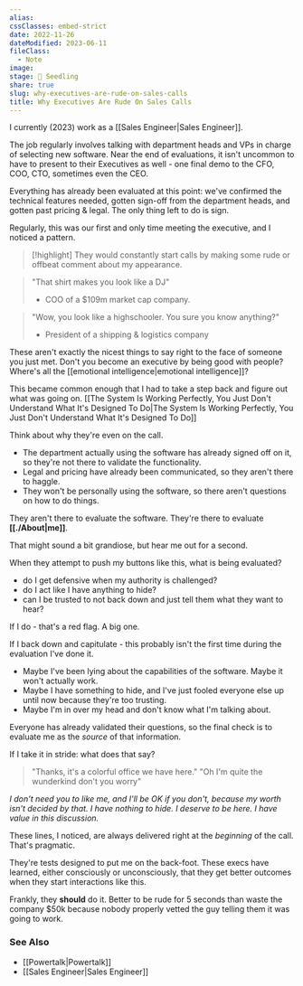 ```yaml
---
alias: 
cssClasses: embed-strict
date: 2022-11-26
dateModified: 2023-06-11
fileClass:
  - Note
image: 
stage: 🌱 Seedling
share: true
slug: why-executives-are-rude-on-sales-calls
title: Why Executives Are Rude On Sales Calls
---
```


I currently (2023) work as a [[Sales Engineer|Sales Engineer]].

The job regularly involves talking with department heads and VPs in charge of selecting new software. Near the end of evaluations, it isn't uncommon to have to present to their Executives as well - one final demo to the CFO, COO, CTO, sometimes even the CEO. 

Everything has already been evaluated at this point: we've confirmed the technical features needed, gotten sign-off from the department heads, and gotten past pricing & legal. The only thing left to do is sign.

Regularly, this was our first and only time meeting the executive, and I noticed a pattern.

>[!highlight] They would constantly start calls by making some rude or offbeat comment about my appearance.

> "That shirt makes you look like a DJ" 
> - COO of a $109m market cap company.

> "Wow, you look like a highschooler. You sure you know anything?" 
> - President of a shipping & logistics company 

These aren't exactly the nicest things to say right to the face of someone you just met. Don't you become an executive by being good with people? Where's all the [[emotional intelligence|emotional intelligence]]?

This became common enough that I had to take a step back and figure out what was going on. [[The System Is Working Perfectly, You Just Don't Understand What It's Designed To Do|The System Is Working Perfectly, You Just Don't Understand What It's Designed To Do]]

Think about why they're even on the call.
- The department actually using the software has already signed off on it, so they're not there to validate the functionality.
- Legal and pricing have already been communicated, so they aren't there to haggle.
- They won't be personally using the software, so there aren't questions on how to do things.

They aren't there to evaluate the software. They're there to evaluate **[[./About|me]]**. 

That might sound a bit grandiose, but hear me out for a second.

When they attempt to push my buttons like this, what is being evaluated?
- do I get defensive when my authority is challenged?
- do I act like I have anything to hide?
- can I be trusted to not back down and just tell them what they want to hear?

If I do - that's a red flag. A big one.

If I back down and capitulate - this probably isn't the first time during the evaluation I've done it.
- Maybe I've been lying about the capabilities of the software. Maybe it won't actually work. 
- Maybe I have something to hide, and I've just fooled everyone else up until now because they're too trusting. 
- Maybe I'm in over my head and don't know what I'm talking about.

Everyone has already validated their questions, so the final check is to evaluate me as the _source_ of that information.

If I take it in stride: what does that say?

> "Thanks, it's a colorful office we have here."
> "Oh I'm quite the wunderkind don't you worry"

_I don't need you to like me, and I'll be OK if you don't, because my worth isn't decided by that. I have nothing to hide. I deserve to be here. I have value in this discussion._

These lines, I noticed, are always delivered right at the _beginning_ of the call. That's pragmatic. 

They're tests designed to put me on the back-foot. These execs have learned, either consciously or unconsciously, that they get better outcomes when they start interactions like this. 

Frankly, they **should** do it. Better to be rude for 5 seconds than waste the company $50k because nobody properly vetted the guy telling them it was going to work.

### See Also

- [[Powertalk|Powertalk]]
- [[Sales Engineer|Sales Engineer]]
